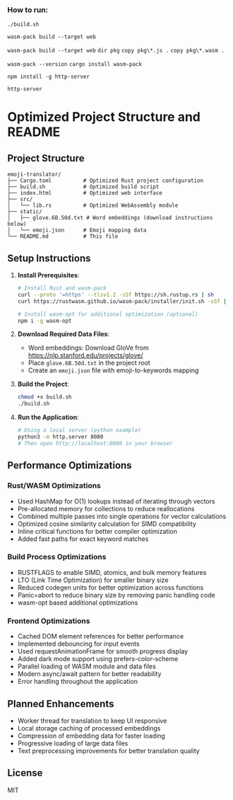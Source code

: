### How to run:
`./build.sh`

`wasm-pack build --target web`

`wasm-pack build --target web`
`dir pkg`
`copy pkg\*.js .`
`copy pkg\*.wasm .`

`wasm-pack --version`
`cargo install wasm-pack`

`npm install -g http-server`

`http-server`




# Optimized Project Structure and README

## Project Structure
```
emoji-translator/
├── Cargo.toml          # Optimized Rust project configuration
├── build.sh            # Optimized build script
├── index.html          # Optimized web interface
├── src/
│   └── lib.rs          # Optimized WebAssembly module
├── static/
│   ├── glove.6B.50d.txt # Word embeddings (download instructions below)
│   └── emoji.json      # Emoji mapping data
└── README.md           # This file
```

## Setup Instructions

1. **Install Prerequisites**:
   ```bash
   # Install Rust and wasm-pack
   curl --proto '=https' --tlsv1.2 -sSf https://sh.rustup.rs | sh
   curl https://rustwasm.github.io/wasm-pack/installer/init.sh -sSf | sh
   
   # Install wasm-opt for additional optimization (optional)
   npm i -g wasm-opt
   ```

2. **Download Required Data Files**:
   - Word embeddings: Download GloVe from https://nlp.stanford.edu/projects/glove/
   - Place `glove.6B.50d.txt` in the project root
   - Create an `emoji.json` file with emoji-to-keywords mapping

3. **Build the Project**:
   ```bash
   chmod +x build.sh
   ./build.sh
   ```

4. **Run the Application**:
   ```bash
   # Using a local server (python example)
   python3 -m http.server 8080
   # Then open http://localhost:8080 in your browser
   ```

## Performance Optimizations

### Rust/WASM Optimizations
- Used HashMap for O(1) lookups instead of iterating through vectors
- Pre-allocated memory for collections to reduce reallocations
- Combined multiple passes into single operations for vector calculations
- Optimized cosine similarity calculation for SIMD compatibility
- Inline critical functions for better compiler optimization
- Added fast paths for exact keyword matches

### Build Process Optimizations
- RUSTFLAGS to enable SIMD, atomics, and bulk memory features
- LTO (Link Time Optimization) for smaller binary size
- Reduced codegen units for better optimization across functions
- Panic=abort to reduce binary size by removing panic handling code
- wasm-opt based additional optimizations

### Frontend Optimizations
- Cached DOM element references for better performance
- Implemented debouncing for input events
- Used requestAnimationFrame for smooth progress display
- Added dark mode support using prefers-color-scheme
- Parallel loading of WASM module and data files
- Modern async/await pattern for better readability
- Error handling throughout the application

## Planned Enhancements
- Worker thread for translation to keep UI responsive
- Local storage caching of processed embeddings
- Compression of embedding data for faster loading
- Progressive loading of large data files
- Text preprocessing improvements for better translation quality

## License
MIT
